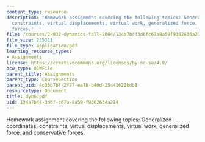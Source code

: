 ```yaml
---
content_type: resource
description: 'Homework assignment covering the following topics: Generalized coordinates,
  constraints, virtual displacements, virtual work, generalized force, and conservative
  forces.'
file: /courses/2-032-dynamics-fall-2004/134a7b443d6fc67a8a59f9302634a214_dyn6.pdf
file_size: 235311
file_type: application/pdf
learning_resource_types:
- Assignments
license: https://creativecommons.org/licenses/by-nc-sa/4.0/
ocw_type: OCWFile
parent_title: Assignments
parent_type: CourseSection
parent_uid: 4c35b7bf-2f77-ee78-b40d-25a41622bdb8
resourcetype: Document
title: dyn6.pdf
uid: 134a7b44-3d6f-c67a-8a59-f9302634a214
---
```

Homework assignment covering the following topics: Generalized coordinates, constraints, virtual displacements, virtual work, generalized force, and conservative forces.